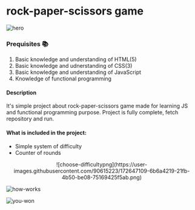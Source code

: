 # rock-paper-scissors game

![hero](https://user-images.githubusercontent.com/90615223/172643367-474a5f7a-c9e4-4de4-baa7-3c0552a51bb7.png)


### Prequisites :books:
  1. Basic knowledge and understanding of HTML(5)
  2. Basic knowledge and udnerstanding of CSS(3)
  3. Basic knowledge and understanding of JavaScript
  4. Knowledge of functional programming

#### Description
  It's simple project about rock-paper-scissors game made for learning JS and functional programming purpose. Project is fully complete, fetch repository and run.
  
#### What is included in the project: 
* Simple system of difficulty
* Counter of rounds

<p align="center">
![choose-difficultypng](https://user-images.githubusercontent.com/90615223/172647109-6b6a4219-21fb-4b50-be08-75169425f5ab.png)
</p>


![how-works](https://user-images.githubusercontent.com/90615223/172647152-014d6399-1728-4ef5-9086-2994eda6584a.png)


![you-won](https://user-images.githubusercontent.com/90615223/172647174-0a0918ac-c3c7-4977-b17d-cfd07c4acba2.png)
